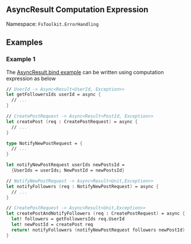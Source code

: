 ## AsyncResult Computation Expression

Namespace: `FsToolkit.ErrorHandling`


## Examples 

### Example 1

The [AsyncResult.bind example](../asyncResult/bind.md#example-1) can be written using computation expression as below

```fsharp
// UserId -> Async<Result<UserId, Exception>>
let getFollowersIds userId = async {
  // ...
}

// CreatePostRequest -> Async<Result<PostId, Exception>>
let createPost (req : CreatePostRequest) = async {
  // ...
}

type NotifyNewPostRequest = {
  // ...
}

let notifyNewPostRequest userIds newPostsId =
  {UserIds = userIds; NewPostId = newPostsId}

// NotifyNewPostRequest -> Async<Result<Unit,Exception>>
let notifyFollowers (req : NotifyNewPostRequest) = async {
  // ...
}

// CreatePostRequest -> Async<Result<Unit,Exception>>
let createPostAndNotifyFollowers (req : CreatePostRequest) = async {
  let! followers = getFollowersIds req.UserId
  let! newPostId = createPost req
  return! notifyFollowers (notifyNewPostRequest followers newPostId)
}
```